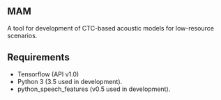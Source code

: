 ## MAM
A tool for development of CTC-based acoustic models for low-resource scenarios.

## Requirements
* Tensorflow (API v1.0)
* Python 3 (3.5 used in development).
* python_speech_features (v0.5 used in development).
